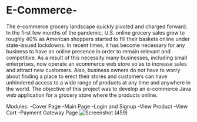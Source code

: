 # E-Commerce-

The e-commerce grocery landscape quickly pivoted and charged forward. In the first few months of the pandemic, U.S. online grocery sales grew to roughly 40% as American shoppers started to fill their baskets online under state-issued lockdowns.
In recent times, it has become necessary for any business to have an online presence in order to remain relevant and competitive. As a result of this necessity many businesses, including small enterprises, now operate an ecommerce web store so as to increase sales and attract new customers. Also, business owners do not have to worry about finding a place to erect their stores and customers can have unhindered access to a wide range of products at any time and anywhere in the world. The objective of this project was to develop an e-commerce Java web application for a grocery store where the  products online.

Modules: 
                               -Cover Page 
                               -Main Page 
                               -Login and Signup 
                               -View Product 
                               -View Cart 
                               -Payment Gateway Page
![Screenshot (459)](https://user-images.githubusercontent.com/76156590/126465633-b556ded2-ba1b-4cf7-96c6-3c89f13102f9.png)


                
